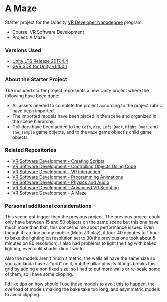 # A Maze
Starter project for the Udacity [VR Developer Nanodegree](http://udacity.com/vr) program.

- Course: VR Software Development
- Project: A Maze


### Versions Used
- [Unity LTS Release 2017.4.4](https://unity3d.com/unity/qa/lts-releases?version=2017.4)
- [GVR SDK for Unity v1.100.1](https://github.com/googlevr/gvr-unity-sdk/releases/tag/v1.100.1)


### About the Starter Project
The included starter project represents a new Unity project where the following have been done:
- All assets needed to complete the project according to the project rubric have been imported.
- The imported models have been placed in the scene and organized in the scene hierarchy.
- Colliders have been added to the `Coin`, `Key`, `Left_Door`, `Right_Door`, and `The_Temple` game objects, and to the `Maze` game object's child game objects.


### Related Repositories
- [VR Software Development - Creating Scripts](https://github.com/udacity/VR-Software-Development_Creating-Scripts/releases)
- [VR Software Development - Controlling Objects Using Code](https://github.com/udacity/VR-Software-Development_Controlling-Objects-Using-Code/releases)
- [VR Software Development - VR Interaction](https://github.com/udacity/VR-Software-Development_VR-Interaction/releases)
- [VR Software Development - Programming Animations](https://github.com/udacity/VR-Software-Development_Programming-Animations/releases)
- [VR Software Development - Physics and Audio](https://github.com/udacity/VR-Software-Development_Physics-and-Audio/releases)
- [VR Software Development - Advanced VR Scripting](https://github.com/udacity/VR-Software-Development_Advanced-VR-Scripting/releases)
- VR Software Development - A Maze

### Personal additional considerations
This scene got bigger than the previous project. The previous project could only have between 15 and 50 objects on the same scene but this one have much more than that, this concerns me about performance issues. Even though it ran fine on my mobile (Moto Z3 play), it took 40 minutes to 1 hour to bake the lighting on resolution set to 30(the previous one took about 5 minutes on 80 resolution). I also had problems to light the flag with baked lighting, even unlit shader didn't work.

Also the models aren't much simetric, the walls all have the same size so you can kinda have a "grid" on it, but the pillar plus its fittings breaks this grid by adding a non fixed size, so I had to put more walls or re-scale some of them, so I have some clipping.

I'd like tips on how should I use those models to avoit this to happen, the overload of models making the bake take too long, and asymmetric models to avoid clipping.